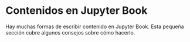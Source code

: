 Contenidos en Jupyter Book
=======================

Hay muchas formas de escribir contenido en Jupyter Book. Esta pequeña sección
cubre algunos consejos sobre cómo hacerlo.
